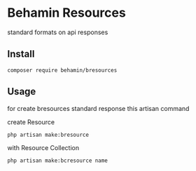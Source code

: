 # Behamin Resources

standard formats on api responses

## Install
```
composer require behamin/bresources
```   

## Usage
 for create bresources standard response this artisan command
 
create Resource
 ```
php artisan make:bresource
```

with Resource Collection
```
php artisan make:bcresource name
```
